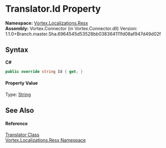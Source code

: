 # Translator.Id Property 
 

**Namespace:**&nbsp;<a href="N_Vortex_Localizations_Resx.md">Vortex.Localizations.Resx</a><br />**Assembly:**&nbsp;Vortex.Connector (in Vortex.Connector.dll) Version: 1.1.0+Branch.master.Sha.6964545d53528bb038364111fd08af947d49d02f

## Syntax

**C#**<br />
``` C#
public override string Id { get; }
```


#### Property Value
Type: <a href="http://msdn2.microsoft.com/en-us/library/s1wwdcbf" target="_blank">String</a>

## See Also


#### Reference
<a href="T_Vortex_Localizations_Resx_Translator.md">Translator Class</a><br /><a href="N_Vortex_Localizations_Resx.md">Vortex.Localizations.Resx Namespace</a><br />